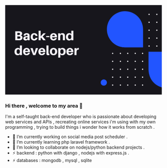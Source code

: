 <img src="/b.png">

### Hi there , welcome to my area 👋
I'm a self-taught back-end developer who is passionate about developing web services and APIs , recreating online services i'm using with my own programming , trying to build things i wonder how it works from scratch .

- 🔭 I’m currently working on social media post scheduler .
- 🌱 I’m currently learning php laravel framework .
- 👯 I’m looking to collaborate on nodejs/python backend projects .
- ⚡ backend : python with django , nodejs with express.js .
- ⚡ databases : mongodb , mysql , sqlite
